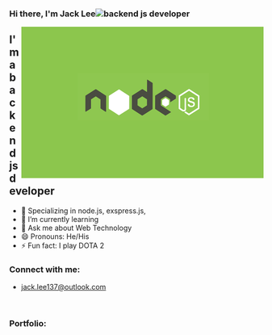 ### Hi there, I'm Jack Lee<img src="https://user-images.githubusercontent.com/1303154/88677602-1635ba80-d120-11ea-84d8-d263ba5fc3c0.gif" width="28px" height="28px" alt="backend js developer">

<img align="right" alt="GIF" width="480" height="300" src="./content/images/123.png" >

## I'm a backend js developer
- 💪 Specializing in node.js, exspress.js, 
- 🌱 I’m currently learning 
- 💬 Ask me about Web Technology
- 😄 Pronouns: He/His
- ⚡ Fun fact: I play DOTA 2


### Connect with me:

- jack.lee137@outlook.com

<br />

### Portfolio:





